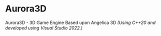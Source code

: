 # Aurora3D
Aurora3D - 3D Game Engine Based upon Angelica 3D
*(Using C++20 and developed using Visual Studio 2022.)*
